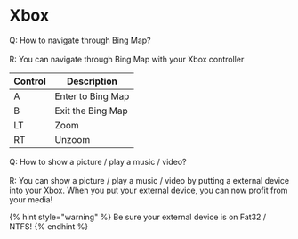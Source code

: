 # Xbox

Q: How to navigate through Bing Map?\
\
R: You can navigate through Bing Map with your Xbox controller

| Control | Description       |
| ------- | ----------------- |
| A       | Enter to Bing Map |
| B       | Exit the Bing Map |
| LT      | Zoom              |
| RT      | Unzoom            |

Q: How to show a picture / play a music / video?\
\
R: You can show a picture / play a music / video by putting a external device into your Xbox. When you put your external device, you can now profit from your media!

{% hint style="warning" %}
Be sure your external device is on Fat32 / NTFS!
{% endhint %}



